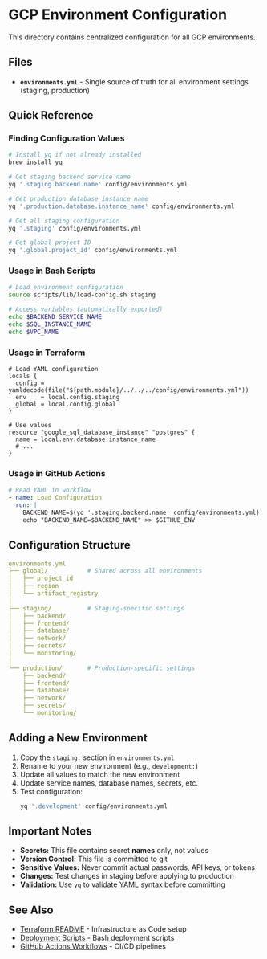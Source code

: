 # GCP Environment Configuration

This directory contains centralized configuration for all GCP environments.

## Files

- **`environments.yml`** - Single source of truth for all environment settings (staging, production)

## Quick Reference

### Finding Configuration Values

```bash
# Install yq if not already installed
brew install yq

# Get staging backend service name
yq '.staging.backend.name' config/environments.yml

# Get production database instance name
yq '.production.database.instance_name' config/environments.yml

# Get all staging configuration
yq '.staging' config/environments.yml

# Get global project ID
yq '.global.project_id' config/environments.yml
```

### Usage in Bash Scripts

```bash
# Load environment configuration
source scripts/lib/load-config.sh staging

# Access variables (automatically exported)
echo $BACKEND_SERVICE_NAME
echo $SQL_INSTANCE_NAME
echo $VPC_NAME
```

### Usage in Terraform

```hcl
# Load YAML configuration
locals {
  config = yamldecode(file("${path.module}/../../../config/environments.yml"))
  env    = local.config.staging
  global = local.config.global
}

# Use values
resource "google_sql_database_instance" "postgres" {
  name = local.env.database.instance_name
  # ...
}
```

### Usage in GitHub Actions

```yaml
# Read YAML in workflow
- name: Load Configuration
  run: |
    BACKEND_NAME=$(yq '.staging.backend.name' config/environments.yml)
    echo "BACKEND_NAME=$BACKEND_NAME" >> $GITHUB_ENV
```

## Configuration Structure

```yaml
environments.yml
├── global/           # Shared across all environments
│   ├── project_id
│   ├── region
│   └── artifact_registry
│
├── staging/          # Staging-specific settings
│   ├── backend/
│   ├── frontend/
│   ├── database/
│   ├── network/
│   ├── secrets/
│   └── monitoring/
│
└── production/       # Production-specific settings
    ├── backend/
    ├── frontend/
    ├── database/
    ├── network/
    ├── secrets/
    └── monitoring/
```

## Adding a New Environment

1. Copy the `staging:` section in `environments.yml`
2. Rename to your new environment (e.g., `development:`)
3. Update all values to match the new environment
4. Update service names, database names, secrets, etc.
5. Test configuration:
   ```bash
   yq '.development' config/environments.yml
   ```

## Important Notes

- **Secrets:** This file contains secret **names** only, not values
- **Version Control:** This file is committed to git
- **Sensitive Values:** Never commit actual passwords, API keys, or tokens
- **Changes:** Test changes in staging before applying to production
- **Validation:** Use `yq` to validate YAML syntax before committing

## See Also

- [Terraform README](../terraform/README.md) - Infrastructure as Code setup
- [Deployment Scripts](../scripts/gcp/README.md) - Bash deployment scripts
- [GitHub Actions Workflows](../.github/workflows/) - CI/CD pipelines
